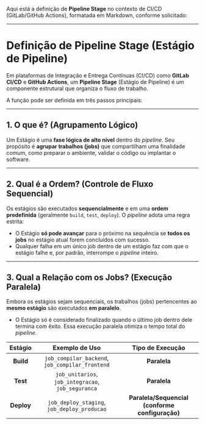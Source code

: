 Aqui está a definição de **Pipeline Stage** no contexto de CI/CD (GitLab/GitHub Actions), formatada em Markdown, conforme solicitado:

---

# Definição de Pipeline Stage (Estágio de Pipeline)

Em plataformas de Integração e Entrega Contínuas (CI/CD) como **GitLab CI/CD** e **GitHub Actions**, um **Pipeline Stage** (Estágio de Pipeline) é um componente estrutural que organiza o fluxo de trabalho.

A função pode ser definida em três passos principais:

---

## 1. O que é? (Agrupamento Lógico)

Um Estágio é uma **fase lógica de alto nível** dentro do *pipeline*. Seu propósito é **agrupar trabalhos (jobs)** que compartilham uma finalidade comum, como preparar o ambiente, validar o código ou implantar o software.

---

## 2. Qual é a Ordem? (Controle de Fluxo Sequencial)

Os estágios são executados **sequencialmente** e em uma **ordem predefinida** (geralmente `build`, `test`, `deploy`). O *pipeline* adota uma regra estrita:

* O Estágio **só pode avançar** para o próximo na sequência se **todos os jobs** no estágio atual forem concluídos com sucesso.
* Qualquer falha em um único job dentro de um estágio faz com que o estágio falhe e, por padrão, interrompe o *pipeline* inteiro.

---

## 3. Qual a Relação com os Jobs? (Execução Paralela)

Embora os estágios sejam sequenciais, os trabalhos (jobs) pertencentes ao **mesmo estágio** são executados **em paralelo**.

* O Estágio só é considerado finalizado quando o último job dentro dele termina com êxito. Essa execução paralela otimiza o tempo total do *pipeline*.

| Estágio | Exemplo de Uso | Tipo de Execução |
| :---: | :---: | :---: |
| **Build** | `job_compilar_backend`, `job_compilar_frontend` | **Paralela** |
| **Test** | `job_unitarios`, `job_integracao`, `job_seguranca` | **Paralela** |
| **Deploy** | `job_deploy_staging`, `job_deploy_producao` | **Paralela/Sequencial (conforme configuração)** |
